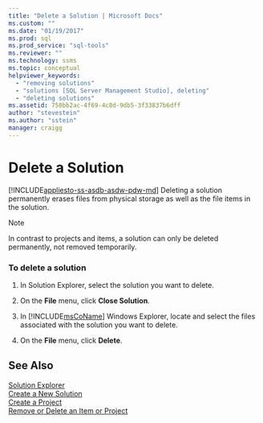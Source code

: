 ```yaml
---
title: "Delete a Solution | Microsoft Docs"
ms.custom: ""
ms.date: "01/19/2017"
ms.prod: sql
ms.prod_service: "sql-tools"
ms.reviewer: ""
ms.technology: ssms
ms.topic: conceptual
helpviewer_keywords: 
  - "removing solutions"
  - "solutions [SQL Server Management Studio], deleting"
  - "deleting solutions"
ms.assetid: 750bb2ac-4f69-4c8d-9db5-3f33837b6dff
author: "stevestein"
ms.author: "sstein"
manager: craigg
---
```

# Delete a Solution
[!INCLUDE[appliesto-ss-asdb-asdw-pdw-md](../../includes/appliesto-ss-asdb-asdw-pdw-md.md)]
Deleting a solution permanently erases files from physical storage as well as the file items in the solution.  
  
> [!NOTE]  
> In contrast to projects and items, a solution can only be deleted permanently, not removed temporarily.  
  
### To delete a solution  
  
1.  In Solution Explorer, select the solution you want to delete.  
  
2.  On the **File** menu, click **Close Solution**.  
  
3.  In [!INCLUDE[msCoName](../../includes/msconame_md.md)] Windows Explorer, locate and select the files associated with the solution you want to delete.  
  
4.  On the **File** menu, click **Delete**.  
  
## See Also  
[Solution Explorer](../../ssms/solution/solution-explorer.md)  
[Create a New Solution](../../ssms/solution/create-a-new-solution.md)  
[Create a Project](../../ssms/solution/create-a-project.md)  
[Remove or Delete an Item or Project](../../ssms/solution/remove-or-delete-an-item-or-project.md)  
  
